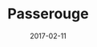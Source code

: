 ---
layout: post
title: "Passerouge"
date: 2017-02-11
categories: [Appels à l'aide]
image: http://www.pokepedia.fr/images/a/a7/Passerouge-XY.png
caught: Passerouge
location: Parc Volcanique
level: 16
version: Lune
---